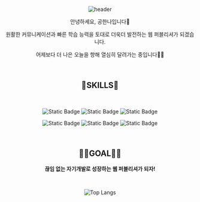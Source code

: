 

<div align="center">
  
  ![header](https://capsule-render.vercel.app/api?type=Waving&color=83B4FF&height=300&section=header&text=WELCOME&fontSize=90)
  
  안녕하세요, 공한나입니다🥰
  
  원활한 커뮤니케이션과 빠른 학습 능력을 토대로 더욱더 발전하는 웹 퍼블리셔가 되겠습니다.
  
  어제보다 더 나은 오늘을 향해 열심히 달려가는 중입니다🏃‍♀

  <br>

  ## 🧐SKILLS🧐 ##
  <br>
  
  ![Static Badge](https://img.shields.io/badge/HTML5-E34F26?style=for-the-badge&logo=HTML5&logoColor=white) ![Static Badge](https://img.shields.io/badge/CSS3-1572B6?style=for-the-badge&logo=CSS3&logoColor=white) ![Static Badge](https://img.shields.io/badge/JavaScript-F7DF1E?style=for-the-badge&logo=JavaScript&logoColor=white) 
  
  ![Static Badge](https://img.shields.io/badge/jquery-0769AD?style=for-the-badge&logo=jQuery&logoColor=white) ![Static Badge](https://img.shields.io/badge/React-61DAFB?style=for-the-badge&logo=React&logoColor=white) ![Static Badge](https://img.shields.io/badge/GitHub-181717?style=for-the-badge&logo=GitHub&logoColor=white)

<br>

  ## 👩‍💻GOAL👩‍💻 ##
  **끊임 없는 자기개발로 성장하는 웹 퍼블리셔가 되자!**

  <br>
    
  ![Top Langs](https://github-readme-stats.vercel.app/api/top-langs/?username=GongHanna&layout=compact)
  

</div>
